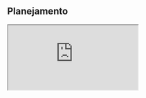 ## Planejamento

<iframe class="release-video" src="https://youtube.com/embed/AiJl40l-H9o" name="Apresentação Planejamento" allow="accelerometer; autoplay; encrypted-media; gyroscope; picture-in-picture" allowfullscreen > Seu navegador não possui suporte para esse recurso... </iframe>
